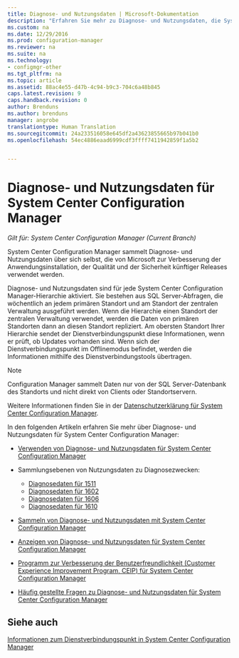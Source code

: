 ```yaml
---
title: Diagnose- und Nutzungsdaten | Microsoft-Dokumentation
description: "Erfahren Sie mehr zu Diagnose- und Nutzungsdaten, die System Center Configuration Manager über sich selbst sammelt."
ms.custom: na
ms.date: 12/29/2016
ms.prod: configuration-manager
ms.reviewer: na
ms.suite: na
ms.technology:
- configmgr-other
ms.tgt_pltfrm: na
ms.topic: article
ms.assetid: 88ac4e55-d47b-4c94-b9c3-704c6a48b845
caps.latest.revision: 9
caps.handback.revision: 0
author: Brenduns
ms.author: brenduns
manager: angrobe
translationtype: Human Translation
ms.sourcegitcommit: 24a233516058e645df2a43623855665b97b041b0
ms.openlocfilehash: 54ec4886eaad6999cdf3ffff7411942859f1a5b2


---
```

# <a name="diagnostics-and-usage-data-for-system-center-configuration-manager"></a>Diagnose- und Nutzungsdaten für System Center Configuration Manager

*Gilt für: System Center Configuration Manager (Current Branch)*

System Center Configuration Manager sammelt Diagnose- und Nutzungsdaten über sich selbst, die von Microsoft zur Verbesserung der Anwendungsinstallation, der Qualität und der Sicherheit künftiger Releases verwendet werden.  

 Diagnose- und Nutzungsdaten sind für jede System Center Configuration Manager-Hierarchie aktiviert. Sie bestehen aus SQL Server-Abfragen, die wöchentlich an jedem primären Standort und am Standort der zentralen Verwaltung ausgeführt werden. Wenn die Hierarchie einen Standort der zentralen Verwaltung verwendet, werden die Daten von primären Standorten dann an diesen Standort repliziert. Am obersten Standort Ihrer Hierarchie sendet der Dienstverbindungspunkt diese Informationen, wenn er prüft, ob Updates vorhanden sind. Wenn sich der Dienstverbindungspunkt im Offlinemodus befindet, werden die Informationen mithilfe des Dienstverbindungstools übertragen.  

> [!NOTE]  
>  Configuration Manager sammelt Daten nur von der SQL Server-Datenbank des Standorts und nicht direkt von Clients oder Standortservern.  

 Weitere Informationen finden Sie in der [Datenschutzerklärung für System Center Configuration Manager](http://go.microsoft.com/fwlink/?LinkID=626527).  

 In den folgenden Artikeln erfahren Sie mehr über Diagnose- und Nutzungsdaten für System Center Configuration Manager:  

-   [Verwenden von Diagnose- und Nutzungsdaten für System Center Configuration Manager](../../../core/plan-design/diagnostics/how-diagnostics-and-usage-data-is-used.md)  

-   Sammlungsebenen von Nutzungsdaten zu Diagnosezwecken:
    - [Diagnosedaten für 1511](/sccm/core/plan-design/diagnostics/levels-of-diagnostic-usage-data-collection-1511)
    - [Diagnosedaten für 1602](/sccm/core/plan-design/diagnostics/levels-of-diagnostic-usage-data-collection-1602)
    - [Diagnosedaten für 1606](/sccm/core/plan-design/diagnostics/levels-of-diagnostic-usage-data-collection-1606)  
    - [Diagnosedaten für 1610](/sccm/core/plan-design/diagnostics/levels-of-diagnostic-usage-data-collection-1610)  

-   [Sammeln von Diagnose- und Nutzungsdaten mit System Center Configuration Manager](../../../core/plan-design/diagnostics/how-diagnostics-and-usage-data-is-collected.md)  

-   [Anzeigen von Diagnose- und Nutzungsdaten für System Center Configuration Manager](../../../core/plan-design/diagnostics/view-diagnostics-and-usage-data.md)  

-   [Programm zur Verbesserung der Benutzerfreundlichkeit (Customer Experience Improvement Program, CEIP) für System Center Configuration Manager](../../../core/plan-design/diagnostics/customer-experience-improvement-program-ceip.md)  

-   [Häufig gestellte Fragen zu Diagnose- und Nutzungsdaten für System Center Configuration Manager](../../../core/understand/frequently-asked-questions-about-diagnostics-and-usage-data.md)  

## <a name="see-also"></a>Siehe auch  
 [Informationen zum Dienstverbindungspunkt in System Center Configuration Manager](../../../core/servers/deploy/configure/about-the-service-connection-point.md)



<!--HONumber=Dec16_HO5-->



